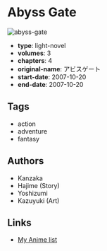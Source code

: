 # Abyss Gate

![abyss-gate](https://cdn.myanimelist.net/images/manga/3/162593.jpg)

-   **type**: light-novel
-   **volumes**: 3
-   **chapters**: 4
-   **original-name**: アビスゲート
-   **start-date**: 2007-10-20
-   **end-date**: 2007-10-20

## Tags

-   action
-   adventure
-   fantasy

## Authors

-   Kanzaka
-   Hajime (Story)
-   Yoshizumi
-   Kazuyuki (Art)

## Links

-   [My Anime list](https://myanimelist.net/manga/89904/Abyss_Gate)
